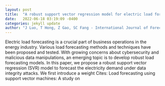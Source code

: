 ```yaml
---
layout: post
title:  "A robust support vector regression model for electric load forecasting"
date:   2022-06-18 03:19:09 -0400
categories: jekyll update
author: "J Luo, T Hong, Z Gao, SC Fang - International Journal of Forecasting, 2022"
---
```

Electric load forecasting is a crucial part of business operations in the energy industry. Various load forecasting methods and techniques have been proposed and tested. With growing concerns about cybersecurity and malicious data manipulations, an emerging topic is to develop robust load forecasting models. In this paper, we propose a robust support vector regression (SVR) model to forecast the electricity demand under data integrity attacks. We first introduce a weight 
Cites: Load forecasting using support vector machines: A study on
